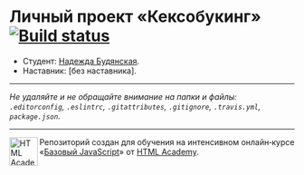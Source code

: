 # Личный проект «Кексобукинг» [![Build status][travis-image]][travis-url]

* Студент: [Надежда Будянская](https://up.htmlacademy.ru/javascript/10/user/200132).
* Наставник: [без наставника].

---

_Не удаляйте и не обращайте внимание на папки и файлы:_<br>
_`.editorconfig`, `.eslintrc`, `.gitattributes`, `.gitignore`, `.travis.yml`, `package.json`._

---

<a href="https://htmlacademy.ru/intensive/javascript"><img align="left" width="50" height="50" title="HTML Academy" src="https://up.htmlacademy.ru/static/img/intensive/javascript/logo-for-github.svg"></a>

Репозиторий создан для обучения на интенсивном онлайн‑курсе «[Базовый JavaScript](https://htmlacademy.ru/intensive/javascript)» от [HTML Academy](https://htmlacademy.ru).

[travis-image]: https://travis-ci.org/htmlacademy-javascript/200132-keksobooking.svg?branch=master
[travis-url]: https://travis-ci.org/htmlacademy-javascript/200132-keksobooking
